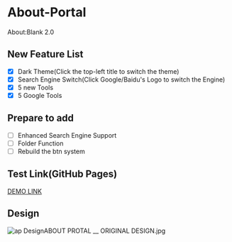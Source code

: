 # About-Portal
About:Blank 2.0

## New Feature List
- [x] Dark Theme(Click the top-left title to switch the theme)
- [x] Search Engine Switch(Click Google/Baidu's Logo to switch the Engine)
- [x] 5 new Tools
- [X] 5 Google Tools

## Prepare to add

- [ ] Enhanced Search Engine Support
- [ ] Folder Function
- [ ] Rebuild the btn system

## Test Link(GitHub Pages)
[DEMO LINK](https://ecwu.github.io/About-Portal/)

## Design
![ap DesignABOUT PROTAL __ ORIGINAL DESIGN.jpg](https://ooo.0o0.ooo/2017/06/14/5940d9cf20fd4.jpg)
